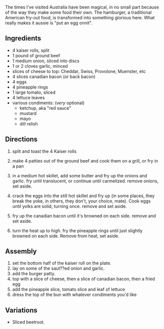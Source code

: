 <div id="wikitext">

<span id="excerpt"></span> The times I've visited Australia have been
magical, in no small part because of the way they make some food their
own. The hamburger, a traditional American fry-out food, is transformed
into something glorious here. What really makes it aussie is "put an egg
onnit". <span id="excerptend"></span>

<span id="ingredients"></span>

Ingredients
-----------

-   4 kaiser rolls, split
-   1 pound of ground beef
-   1 medium onion, sliced into discs
-   1 or 2 cloves garlic, minced
-   slices of cheese to top: Cheddar, Swiss, Provolone, Muenster, etc
-   4 slices canadian bacon (or back bacon)
-   4 eggs
-   4 pineapple rings
-   1 large tomato, sliced
-   4 lettuce leaves
-   various condiments: (*very* optional)
    -   ketchup, aka "red sauce"
    -   mustard
    -   mayo
    -   dill relish

<span id="directions"></span>

Directions
----------

1.  split and toast the 4 Kaiser rolls
    <div class="vspace">

    </div>

2.  make 4 patties out of the ground beef and cook them on a grill, or
    fry in a pan
    <div class="vspace">

    </div>

3.  in a medium hot skillet, add some butter and fry up the onions and
    garlic. fry until translucent, or continue until carmelized. remove
    onions, set aside.
    <div class="vspace">

    </div>

4.  crack the eggs into the still hot skillet and fry up (in some
    places, they break the yoke, in others, they don't, your choice,
    mate). Cook eggs until yolks are solid, turning once. remove and set
    aside.
    <div class="vspace">

    </div>

5.  fry up the canadian bacon until it's browned on each side. remove
    and set aside.
    <div class="vspace">

    </div>

6.  turn the heat up to high. fry the pineapple rings until just
    slightly browned on each side. Remove from heat, set aside.

<span id="assmebly"></span>

Assembly
--------

1.  set the bottom half of the kaiser roll on the plate.
2.  lay on some of the saut??ed onion and garlic.
3.  add the burger patty.
4.  top with a slice of cheese, then a slice of canadian bacon, then a
    fried egg
5.  add the pineapple slice, tomato slice and leaf of lettuce
6.  dress the top of the bun with whatever condiments you'd like

<span id="variations"></span>

Variations
----------

-   Sliced beetroot.

<div class="vspace">

</div>

</div>
